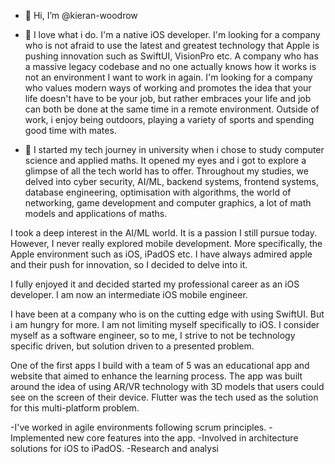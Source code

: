 - 👋 Hi, I’m @kieran-woodrow

- 👀 I love what i do. I'm a native iOS developer. I'm looking for a company who is not afraid to use the latest and greatest technology that Apple is pushing innovation such as SwiftUI, VisionPro etc. A company who has a massive legacy codebase and no one actually knows how it works is not an environment I want to work in again.
I'm looking for a company who values modern ways of working and promotes the idea that your life doesn't have to be your job, but rather embraces your life and job can both be done at the same time in a remote environment.
Outside of work, i enjoy being outdoors, playing a variety of sports and spending good time with mates.

- 🌱 I started my tech journey in university when i chose to study computer science and applied maths. It opened my eyes and i got to explore a glimpse of all the tech world has to offer. Throughout my studies, we delved into cyber security, AI/ML, backend systems, frontend systems, database engineering, optimisation with algorithms, the world of networking, game development and computer graphics, a lot of math models and applications of maths.

I took a deep interest in the AI/ML world. It is a passion I still pursue today. However, I never really explored mobile development. More specifically, the Apple environment such as iOS, iPadOS etc.
I have always admired apple and their push for innovation, so I decided to delve into it.

I fully enjoyed it and decided started my professional career as an iOS developer. I am now an intermediate iOS mobile engineer.

I have been at a company who is on the cutting edge with using SwiftUI. But i am hungry for more.
I am not limiting myself specifically to iOS. I consider myself as a software engineer, so to me, I strive to not be technology specific driven, but solution driven to a presented problem.

One of the first apps I build with a team of 5 was an educational app and website that aimed to enhance the learning process. The app was built around the idea of using AR/VR technology with 3D models that users could see on the screen of their device. Flutter was the tech used as the solution for this multi-platform problem.

-I've worked in agile environments following scrum principles.
-Implemented new core features into the app.
-Involved in architecture solutions for iOS to iPadOS.
-Research and analysi

<!---
kieran-woodrow/kieran-woodrow is a ✨ special ✨ repository because its `README.md` (this file) appears on your GitHub profile.
You can click the Preview link to take a look at your changes.
--->
